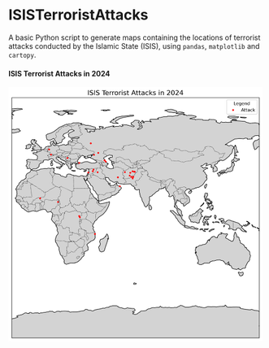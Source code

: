 # ISISTerroristAttacks
A basic Python script to generate maps containing the locations of terrorist attacks conducted by the Islamic State (ISIS), using `pandas`, `matplotlib` and `cartopy`.

<h4>ISIS Terrorist Attacks in 2024</h4>
<img src='2024/ISIS Terrorist Attacks in 2024.png' width='500' height='500' alt='isis-map2024' />